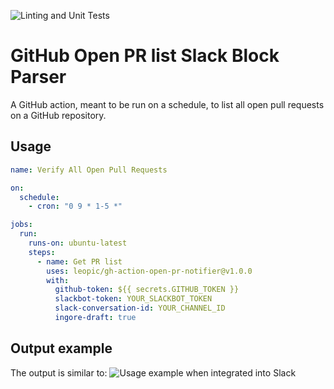 ![Linting and Unit Tests](https://github.com/leopic/gh-action-open-pr-slack-parser/workflows/Linting%20and%20Unit%20Tests/badge.svg?branch=master)

# GitHub Open PR list Slack Block Parser

A GitHub action, meant to be run on a schedule, to list all open pull requests on a GitHub repository.

## Usage

```yaml
name: Verify All Open Pull Requests

on:
  schedule:
    - cron: "0 9 * 1-5 *"

jobs:
  run:
    runs-on: ubuntu-latest
    steps:
      - name: Get PR list
        uses: leopic/gh-action-open-pr-notifier@v1.0.0
        with:
          github-token: ${{ secrets.GITHUB_TOKEN }}
          slackbot-token: YOUR_SLACKBOT_TOKEN
          slack-conversation-id: YOUR_CHANNEL_ID
          ingore-draft: true

```

## Output example

The output is similar to:
![Usage example when integrated into Slack](https://cldup.com/_1kSIuUbXi.png)
